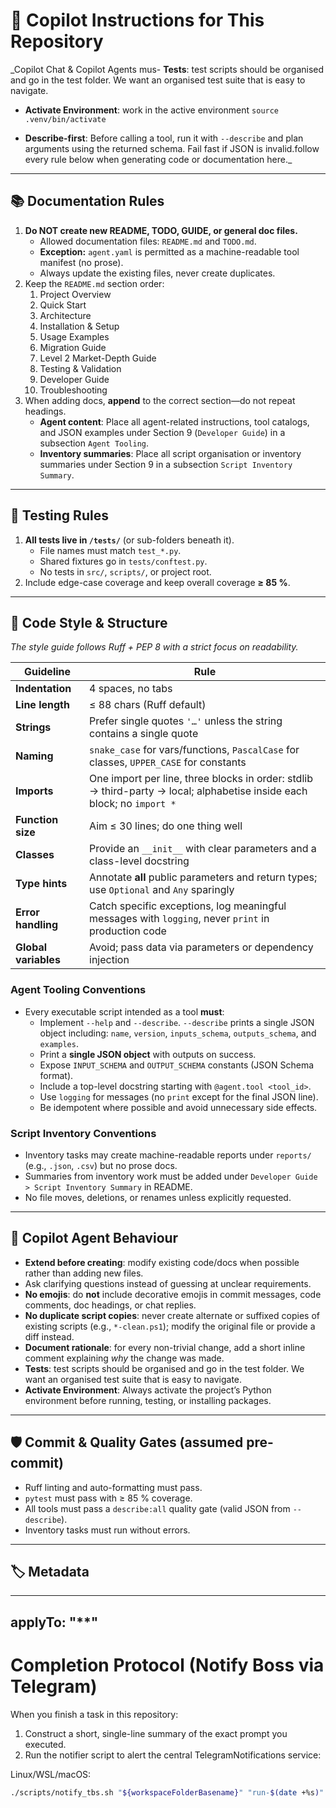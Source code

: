# 🚦 Copilot Instructions for This Repository

\_Copilot Chat & Copilot Agents mus- **Tests**: test scripts should be organised and go in the test folder. We want an organised test suite that is easy to navigate.

- **Activate Environment**: work in the active environment `source .venv/bin/activate`

- **Describe-first**: Before calling a tool, run it with `--describe` and plan arguments using the returned schema. Fail fast if JSON is invalid.follow every rule below when generating code or documentation here.\_

---

## 📚 Documentation Rules

1. **Do NOT create new README, TODO, GUIDE, or general doc files.**
   - Allowed documentation files: `README.md` and `TODO.md`.
   - **Exception:** `agent.yaml` is permitted as a machine-readable tool manifest (no prose).
   - Always update the existing files, never create duplicates.
2. Keep the `README.md` section order:
   1. Project Overview
   2. Quick Start
   3. Architecture
   4. Installation & Setup
   5. Usage Examples
   6. Migration Guide
   7. Level 2 Market-Depth Guide
   8. Testing & Validation
   9. Developer Guide
   10. Troubleshooting
3. When adding docs, **append** to the correct section—do not repeat headings.
   - **Agent content**: Place all agent-related instructions, tool catalogs, and JSON examples under Section 9 (`Developer Guide`) in a subsection `Agent Tooling`.
   - **Inventory summaries**: Place all script organisation or inventory summaries under Section 9 in a subsection `Script Inventory Summary`.

---

## 🧪 Testing Rules

1. **All tests live in `/tests/`** (or sub-folders beneath it).
   - File names must match `test_*.py`.
   - Shared fixtures go in `tests/conftest.py`.
   - No tests in `src/`, `scripts/`, or project root.
2. Include edge-case coverage and keep overall coverage **≥ 85 %**.

---

## 📝 Code Style & Structure

_The style guide follows Ruff + PEP 8 with a strict focus on readability._

| Guideline            | Rule                                                                                                                   |
| -------------------- | ---------------------------------------------------------------------------------------------------------------------- |
| **Indentation**      | 4 spaces, no tabs                                                                                                      |
| **Line length**      | ≤ 88 chars (Ruff default)                                                                                              |
| **Strings**          | Prefer single quotes `'…'` unless the string contains a single quote                                                   |
| **Naming**           | `snake_case` for vars/functions, `PascalCase` for classes, `UPPER_CASE` for constants                                  |
| **Imports**          | One import per line, three blocks in order: stdlib → third-party → local; alphabetise inside each block; no `import *` |
| **Function size**    | Aim ≤ 30 lines; do one thing well                                                                                      |
| **Classes**          | Provide an `__init__` with clear parameters and a class-level docstring                                                |
| **Type hints**       | Annotate **all** public parameters and return types; use `Optional` and `Any` sparingly                                |
| **Error handling**   | Catch specific exceptions, log meaningful messages with `logging`, never `print` in production code                    |
| **Global variables** | Avoid; pass data via parameters or dependency injection                                                                |

### Agent Tooling Conventions

- Every executable script intended as a tool **must**:
  - Implement `--help` and `--describe`.
    `--describe` prints a single JSON object including: `name`, `version`, `inputs_schema`, `outputs_schema`, and `examples`.
  - Print a **single JSON object** with outputs on success.
  - Expose `INPUT_SCHEMA` and `OUTPUT_SCHEMA` constants (JSON Schema format).
  - Include a top-level docstring starting with `@agent.tool <tool_id>`.
  - Use `logging` for messages (no `print` except for the final JSON line).
  - Be idempotent where possible and avoid unnecessary side effects.

### Script Inventory Conventions

- Inventory tasks may create machine-readable reports under `reports/` (e.g., `.json`, `.csv`) but no prose docs.
- Summaries from inventory work must be added under `Developer Guide > Script Inventory Summary` in README.
- No file moves, deletions, or renames unless explicitly requested.

---

## 🤖 Copilot Agent Behaviour

- **Extend before creating**: modify existing code/docs when possible rather than adding new files.
- Ask clarifying questions instead of guessing at unclear requirements.
- **No emojis**: do **not** include decorative emojis in commit messages, code comments, doc headings, or chat replies.
- **No duplicate script copies**: never create alternate or suffixed copies of existing scripts (e.g., `*-clean.ps1`); modify the original file or provide a diff instead.
- **Document rationale**: for every non-trivial change, add a short inline comment explaining _why_ the change was made.
- **Tests**: test scripts should be organised and go in the test folder. We want an organised test suite that is easy to navigate.
- **Activate Environment**: Always activate the project’s Python environment before running, testing, or installing packages.

---

## 🛡️ Commit & Quality Gates (assumed pre-commit)

- Ruff linting and auto-formatting must pass.
- `pytest` must pass with ≥ 85 % coverage.
- All tools must pass a `describe:all` quality gate (valid JSON from `--describe`).
- Inventory tasks must run without errors.

---

## 🏷️ Metadata

---

## applyTo: "\*\*"

# Completion Protocol (Notify Boss via Telegram)

When you finish a task in this repository:

1. Construct a short, single-line summary of the exact prompt you executed.
2. Run the notifier script to alert the central TelegramNotifications service:

Linux/WSL/macOS:

```bash
./scripts/notify_tbs.sh "${workspaceFolderBasename}" "run-$(date +%s)" "<paste-the-prompt-here>"
```
